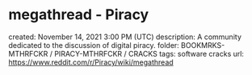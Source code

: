 # megathread - Piracy

created: November 14, 2021 3:00 PM (UTC)
description: A community dedicated to the discussion of digital piracy.
folder: BOOKMRKS-MTHRFCKR / PIRACY-MTHRFCKR / CRACKS
tags: software cracks
url: https://www.reddit.com/r/Piracy/wiki/megathread